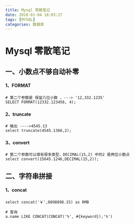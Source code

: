 ```yaml
---
title: Mysql 零散笔记
date: 2018-01-04 18:03:27
tags: [MYSQL]
categories: 数据库
---
```

# Mysql 零散笔记

## 一、小数点不够自动补零
#### 1、FORMAT
```
# 第二个参数是 保留几位小数 ，---> '12,332.1235'
SELECT FORMAT(12332.123456, 4);

```

#### 2、truncate
```
# 输出 ---->4545.13
select truncate(4545.1366,2);
```

#### 3、convert
```
# 第二个参数可以填有很多类型，DECIMAL(15,2) 中的2 是两位小数点
select convert(15645.1246,DECIMAL(15,2));
```

## 二、字符串拼接

#### 1、concat
```
select concat('￥',8898898.15) as RMB

# 查询
a.name LIKE CONCAT(CONCAT('%', #{keyword}),'%')
```